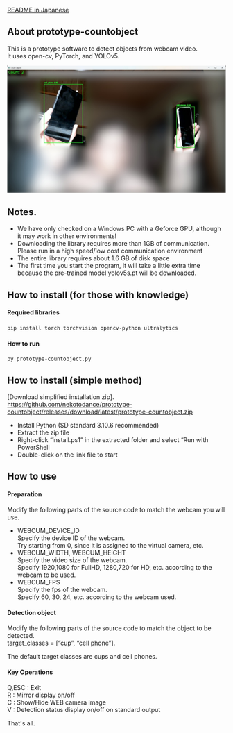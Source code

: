 [README in Japanese](readme-jp.md)

## About prototype-countobject
This is a prototype software to detect objects from webcam video.  
It uses open-cv, PyTorch, and YOLOv5.  

![prototype-countobject](docs/prototype-countobject.jpg)

## Notes.
- We have only checked on a Windows PC with a Geforce GPU, although it may work in other environments!  
- Downloading the library requires more than 1GB of communication. Please run in a high speed/low cost communication environment  
- The entire library requires about 1.6 GB of disk space  
- The first time you start the program, it will take a little extra time because the pre-trained model yolov5s.pt will be downloaded.  

## How to install (for those with knowledge)
#### Required libraries
    pip install torch torchvision opencv-python ultralytics

#### How to run
    py prototype-countobject.py

## How to install (simple method)
[Download simplified installation zip].  
    https://github.com/nekotodance/prototype-countobject/releases/download/latest/prototype-countobject.zip  

- Install Python (SD standard 3.10.6 recommended)  
- Extract the zip file  
- Right-click “install.ps1” in the extracted folder and select “Run with PowerShell  
- Double-click on the link file to start  

## How to use
#### Preparation
Modify the following parts of the source code to match the webcam you will use.  

- WEBCUM_DEVICE_ID  
Specify the device ID of the webcam.  
Try starting from 0, since it is assigned to the virtual camera, etc.  
- WEBCUM_WIDTH, WEBCUM_HEIGHT  
Specify the video size of the webcam.  
Specify 1920,1080 for FullHD, 1280,720 for HD, etc. according to the webcam to be used.  
- WEBCUM_FPS  
Specify the fps of the webcam.  
Specify 60, 30, 24, etc. according to the webcam used.  

#### Detection object
Modify the following parts of the source code to match the object to be detected.  
target_classes = [“cup”, “cell phone”].  

The default target classes are cups and cell phones.  

#### Key Operations
Q,ESC : Exit  
R : Mirror display on/off  
C : Show/Hide WEB camera image  
V : Detection status display on/off on standard output  

That's all.